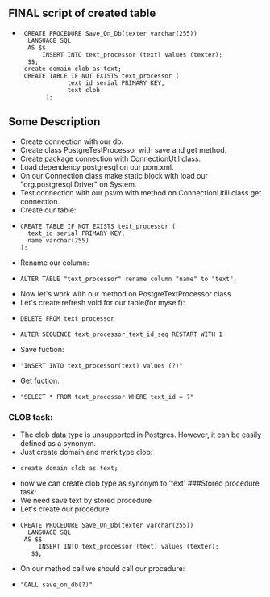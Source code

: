 ## FINAL script of created table
*      CREATE PROCEDURE Save_On_Db(texter varchar(255))
       	LANGUAGE SQL
        AS $$
            INSERT INTO text_processor (text) values (texter);
        $$;
       create domain clob as text;     
       CREATE TABLE IF NOT EXISTS text_processor (
                   text_id serial PRIMARY KEY,
                   text clob
             );
## Some Description
* Create connection with our db.
* Create class PostgreTestProcessor with save and get method.
* Create package connection with ConnectionUtil class.
* Load dependency postgresql on our pom.xml.
* On our Connection class make static block with load our "org.postgresql.Driver" on System.
* Test connection with our psvm with method on ConnectionUtill class get connection.
* Create our table:
*     CREATE TABLE IF NOT EXISTS text_processor (
      	text_id serial PRIMARY KEY,
      	name varchar(255)
      );
* Rename our column:
*     ALTER TABLE "text_processor" rename column "name" to "text";
* Now let's work with our method on PostgreTextProcessor class
* Let's create refresh void for our table(for myself):
*     DELETE FROM text_processor
*     ALTER SEQUENCE text_processor_text_id_seq RESTART WITH 1
* Save fuction:
*     "INSERT INTO text_processor(text) values (?)"
* Get fuction:
*     "SELECT * FROM text_processor WHERE text_id = ?"
### CLOB task:
* The clob data type is unsupported in Postgres. However, it can be easily defined as a synonym.
* Just create domain and mark type clob:
*     create domain clob as text;
* now we can create clob type as synonym to 'text'
###Stored procedure task:
* We need save text by stored procedure
* Let's create our procedure
*     CREATE PROCEDURE Save_On_Db(texter varchar(255))
      	LANGUAGE SQL
       AS $$
           INSERT INTO text_processor (text) values (texter);
     	 $$;
* On our method call we should call our procedure:
*     "CALL save_on_db(?)"